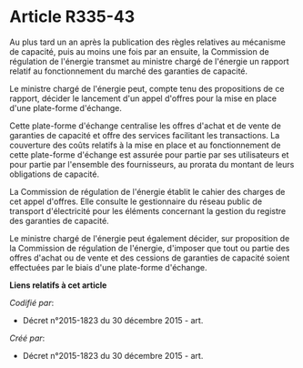 # Article R335-43

Au plus tard un an après la publication des règles relatives au mécanisme de capacité, puis au moins une fois par an ensuite,
la Commission de régulation de l'énergie transmet au ministre chargé de l'énergie un rapport relatif au fonctionnement du
marché des garanties de capacité.

Le ministre chargé de l'énergie peut, compte tenu des propositions de ce rapport, décider le lancement d'un appel d'offres
pour la mise en place d'une plate-forme d'échange.

Cette plate-forme d'échange centralise les offres d'achat et de vente de garanties de capacité et offre des services
facilitant les transactions. La couverture des coûts relatifs à la mise en place et au fonctionnement de cette plate-forme
d'échange est assurée pour partie par ses utilisateurs et pour partie par l'ensemble des fournisseurs, au prorata du montant
de leurs obligations de capacité.

La Commission de régulation de l'énergie établit le cahier des charges de cet appel d'offres. Elle consulte le gestionnaire
du réseau public de transport d'électricité pour les éléments concernant la gestion du registre des garanties de capacité.

Le ministre chargé de l'énergie peut également décider, sur proposition de la Commission de régulation de l'énergie,
d'imposer que tout ou partie des offres d'achat ou de vente et des cessions de garanties de capacité soient effectuées par le
biais d'une plate-forme d'échange.

**Liens relatifs à cet article**

_Codifié par_:

  - Décret n°2015-1823 du 30 décembre 2015 - art.

_Créé par_:

  - Décret n°2015-1823 du 30 décembre 2015 - art.
